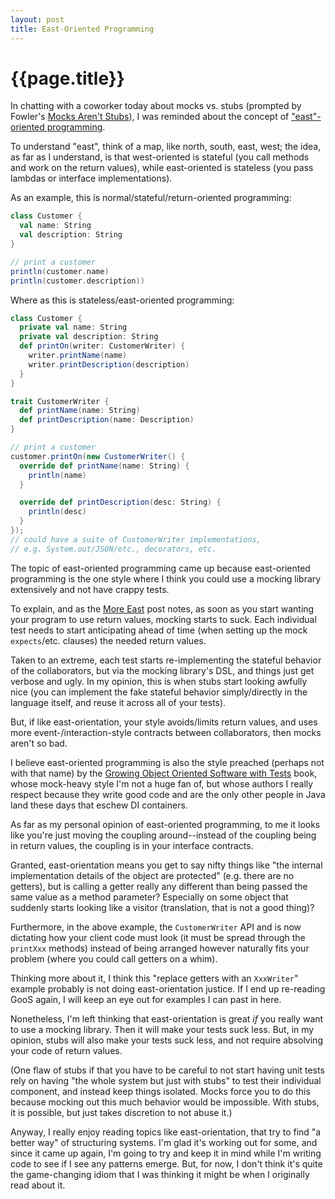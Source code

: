 ```yaml
---
layout: post
title: East-Oriented Programming
---
```


{{page.title}}
==============

In chatting with a coworker today about mocks vs. stubs (prompted by Fowler's [Mocks Aren't Stubs](http://martinfowler.com/articles/mocksArentStubs.html)), I was reminded about the concept of ["east"-oriented programming](http://jamesladdcode.com/2011/06/12/more-east-2/).

To understand "east", think of a map, like north, south, east, west; the idea, as far as I understand, is that west-oriented is stateful (you call methods and work on the return values), while east-oriented is stateless (you pass lambdas or interface implementations). 

As an example, this is normal/stateful/return-oriented programming:

```scala
class Customer {
  val name: String
  val description: String 
}

// print a customer
println(customer.name)
println(customer.description))
```

Where as this is stateless/east-oriented programming:

```scala
class Customer {
  private val name: String
  private val description: String 
  def printOn(writer: CustomerWriter) {
    writer.printName(name)
    writer.printDescription(description)
  }
}

trait CustomerWriter {
  def printName(name: String)
  def printDescription(name: Description)
}

// print a customer
customer.printOn(new CustomerWriter() {
  override def printName(name: String) {
    println(name)
  }

  override def printDescription(desc: String) {
    println(desc)
  }
});
// could have a suite of CustomerWriter implementations,
// e.g. System.out/JSON/etc., decorators, etc.
```

The topic of east-oriented programming came up because east-oriented programming is the one style where I think you could use a mocking library extensively and not have crappy tests.

To explain, and as the [More East](http://jamesladdcode.com/2011/06/12/more-east-2/) post notes, as soon as you start wanting your program to use return values, mocking starts to suck. Each individual test needs to start anticipating ahead of time (when setting up the mock `expects`/etc. clauses) the needed return values.

Taken to an extreme, each test starts re-implementing the stateful behavior of the collaborators, but via the mocking library's DSL, and things just get verbose and ugly. In my opinion, this is when stubs start looking awfully nice (you can implement the fake stateful behavior simply/directly in the language itself, and reuse it across all of your tests).

But, if like east-orientation, your style avoids/limits return values, and uses more event-/interaction-style contracts between collaborators, then mocks aren't so bad.

I believe east-oriented programming is also the style preached (perhaps not with that name) by the [Growing Object Oriented Software with Tests](http://www.growing-object-oriented-software.com/) book, whose mock-heavy style I'm not a huge fan of, but whose authors I really respect because they write good code and are the only other people in Java land these days that eschew DI containers.

As far as my personal opinion of east-oriented programming, to me it looks like you're just moving the coupling around--instead of the coupling being in return values, the coupling is in your interface contracts.

Granted, east-orientation means you get to say nifty things like "the internal implementation details of the object are protected" (e.g. there are no getters), but is calling a getter really any different than being passed the same value as a method parameter? Especially on some object that suddenly starts looking like a visitor (translation, that is not a good thing)?

Furthermore, in the above example, the `CustomerWriter` API and is now dictating how your client code must look (it must be spread through the `printXxx` methods) instead of being arranged however naturally fits your problem (where you could call getters on a whim).

Thinking more about it, I think this "replace getters with an `XxxWriter`" example probably is not doing east-orientation justice. If I end up re-reading GooS again, I will keep an eye out for examples I can past in here.

Nonetheless, I'm left thinking that east-orientation is great *if* you really want to use a mocking library. Then it will make your tests suck less. But, in my opinion, stubs will also make your tests suck less, and not require absolving your code of return values.

(One flaw of stubs if that you have to be careful to not start having unit tests rely on having "the whole system but just with stubs" to test their individual component, and instead keep things isolated. Mocks force you to do this because mocking out this much behavior would be impossible. With stubs, it is possible, but just takes discretion to not abuse it.)

Anyway, I really enjoy reading topics like east-orientation, that try to find "a better way" of structuring systems. I'm glad it's working out for some, and since it came up again, I'm going to try and keep it in mind while I'm writing code to see if I see any patterns emerge. But, for now, I don't think it's quite the game-changing idiom that I was thinking it might be when I originally read about it.



